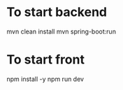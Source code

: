 # To start backend
mvn clean install
mvn spring-boot:run

# To start front
npm install -y 
npm run dev

